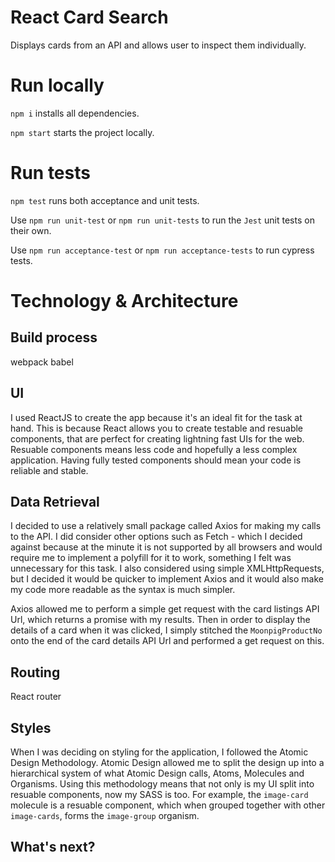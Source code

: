 # React Card Search
Displays cards from an API and allows user to inspect them individually.

# Run locally
`npm i` installs all dependencies.

`npm start` starts the project locally.

# Run tests
`npm test` runs both acceptance and unit tests.

Use `npm run unit-test` or `npm run unit-tests` to run the `Jest` unit tests on their own.

Use `npm run acceptance-test` or `npm run acceptance-tests` to run cypress tests.

# Technology & Architecture
## Build process
webpack
babel

## UI
I used ReactJS to create the app because it's an ideal fit for the task at hand. This is because React allows you to create testable and resuable components, that are perfect for creating lightning fast UIs for the web. Resuable components means less code and hopefully a less complex application. Having fully tested components should mean your code is reliable and stable.

## Data Retrieval
I decided to use a relatively small package called Axios for making my calls to the API. I did consider other options such as Fetch - which I decided against because at the minute it is not supported by all browsers and would require me to implement a polyfill for it to work, something I felt was unnecessary for this task. I also considered using simple XMLHttpRequests, but I decided it would be quicker to implement Axios and it would also make my code more readable as the syntax is much simpler.

Axios allowed me to perform a simple get request with the card listings API Url, which returns a promise with my results. Then in order to display the details of a card when it was clicked, I simply stitched the `MoonpigProductNo` onto the end of the card details API Url and performed a get request on this.


## Routing
React router

## Styles
When I was deciding on styling for the application, I followed the Atomic Design Methodology. Atomic Design allowed me to split the design up into a hierarchical system of what Atomic Design calls, Atoms, Molecules and Organisms. Using this methodology means that not only is my UI split into resuable components, now my SASS is too. For example, the `image-card` molecule is a resuable component, which when grouped together with other `image-cards`, forms the `image-group` organism.

## What's next?
